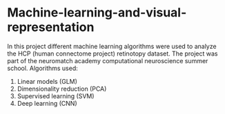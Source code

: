 # Machine-learning-and-visual-representation
In this project different machine learning algorithms were used to analyze the HCP (human connectome project) retinotopy dataset.
The project was part of the neuromatch academy computational neuroscience summer school.
Algorithms used:
1. Linear models (GLM)
2. Dimensionality reduction (PCA)
3. Supervised learning (SVM)
4. Deep learning (CNN)
